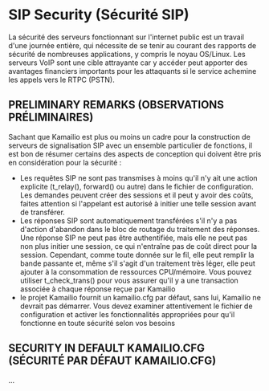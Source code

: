 # SIP Security (Sécurité SIP)



La sécurité des serveurs fonctionnant sur l'internet public est un travail d'une journée entière, qui nécessite de se tenir au courant des rapports de sécurité de nombreuses applications, y compris le noyau OS/Linux. Les serveurs VoIP sont une cible attrayante car y accéder peut apporter des avantages financiers importants pour les attaquants si le service achemine les appels vers le RTPC (PSTN).


## PRELIMINARY REMARKS (OBSERVATIONS PRÉLIMINAIRES)



Sachant que Kamailio est plus ou moins un cadre pour la construction de serveurs de signalisation SIP avec un ensemble particulier de fonctions, il est bon de résumer certains des aspects de conception qui doivent être pris en considération pour la sécurité :
- Les requêtes SIP ne sont pas transmises à moins qu'il n'y ait une action explicite (t_relay(), forward() ou autre) dans le fichier de configuration. Les demandes peuvent créer des sessions et il peut y avoir des coûts, faites attention si l'appelant est autorisé à initier une telle session avant de transférer.
- Les réponses SIP sont automatiquement transférées s'il n'y a pas d'action d'abandon dans le bloc de routage du traitement des réponses. Une réponse SIP ne peut pas être authentifiée, mais elle ne peut pas non plus initier une session, ce qui n'entraîne pas de coût direct pour la session. Cependant, comme toute donnée sur le fil, elle peut remplir la bande passante et, même s'il s'agit d'un traitement très léger, elle peut ajouter à la consommation de ressources CPU/mémoire. Vous pouvez utiliser t_check_trans() pour vous assurer qu'il y a une transaction associée à chaque réponse reçue par Kamailio
- le projet Kamailio fournit un kamailio.cfg par défaut, sans lui, Kamailio ne devrait pas démarrer. Vous devez examiner attentivement le fichier de configuration et activer les fonctionnalités appropriées pour qu'il fonctionne en toute sécurité selon vos besoins



## SECURITY IN DEFAULT KAMAILIO.CFG (SÉCURITÉ PAR DÉFAUT KAMAILIO.CFG)


...

